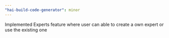 ```yaml
---
"hai-build-code-generator": minor
---
```


Implemented Experts feature where user can able to create a own expert or use the existing one
